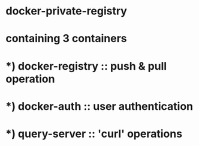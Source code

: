 # docker-private-registry
# containing 3 containers

# *) docker-registry	::	push & pull operation
# *) docker-auth		  ::	user authentication
# *) query-server	  	::	'curl' operations
